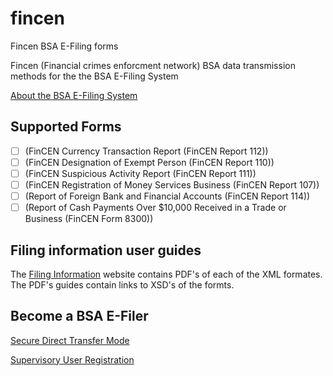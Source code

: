 # fincen
Fincen BSA E-Filing forms 

Fincen (Financial crimes enforcment network) BSA data transmission methods for the the BSA E-Filing System

[About the BSA E-Filing System](https://bsaefiling.fincen.treas.gov/AboutBsa.html)

## Supported Forms 

- [ ] (FinCEN Currency Transaction Report (FinCEN Report 112))
- [ ] (FinCEN Designation of Exempt Person (FinCEN Report 110))
- [ ] (FinCEN Suspicious Activity Report (FinCEN Report 111))
- [ ] (FinCEN Registration of Money Services Business (FinCEN Report 107))
- [ ] (Report of Foreign Bank and Financial Accounts (FinCEN Report 114))
- [ ] (Report of Cash Payments Over $10,000 Received in a Trade or Business (FinCEN Form 8300))

## Filing information user guides 

The [Filing Information](https://bsaefiling.fincen.treas.gov/FilingInformation.html) website contains PDF's of each of the XML formates. The PDF's guides contain links to XSD's of the formts. 



## Become a BSA E-Filer 

[Secure Direct Transfer Mode](https://bsaefiling.fincen.treas.gov/SDTMInfo.html)

[Supervisory User Registration](https://bsaefiling1.fincen.treas.gov/AddUser)

